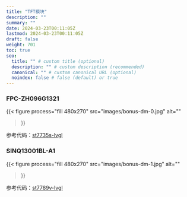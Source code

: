```yaml
---
title: "TFT模块"
description: ""
summary: ""
date: 2024-03-23T00:11:05Z
lastmod: 2024-03-23T00:11:05Z
draft: false
weight: 701
toc: true
seo:
  title: "" # custom title (optional)
  description: "" # custom description (recommended)
  canonical: "" # custom canonical URL (optional)
  noindex: false # false (default) or true
---
```


### FPC-ZH096G1321

{{< figure
  process="fill 480x270"
  src="images/bonus-dm-0.jpg"
  alt=""
>}}

参考代码：[st7735s-lvgl](https://github.com/IotaHydrae/rpi-pico-lab/tree/main/st7735s-lvgl)

### SINQ13001BL-A1

{{< figure
  process="fill 480x270"
  src="images/bonus-dm-1.jpg"
  alt=""
>}}

参考代码：[st7789v-lvgl](https://github.com/IotaHydrae/rpi-pico-lab/tree/main/st7789v-lvgl)
